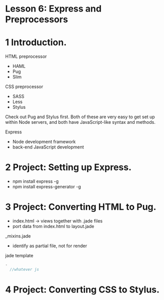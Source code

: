 Lesson 6: Express and Preprocessors
=====================================

# 1	Introduction.

HTML preprocessor 
- HAML
- Pug
- Slim

CSS preprocessor
- SASS
- Less
- Stylus


Check out Pug and Stylus first. Both of these are very easy to get set up within Node servers, and both have JavaScript-like syntax and methods.

Express
- Node development framework
- back-end JavaScript development

# 2	Project: Setting up Express.
- npm install express -g
- npm install express-generator -g


# 3	Project: Converting HTML to Pug.
- index.html -> views together with .jade files
- port data from index.html to layout.jade

_mixins.jade
- identify as partial file, not for render

jade template
  ```js
  -
    //whatever js
```


# 4	Project: Converting CSS to Stylus.

